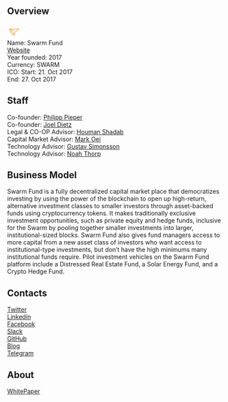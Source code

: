 ## Overview
![logo](../projects/logo/swarm_fund.png)  
Name: Swarm Fund  
[Website](https://swarm.fund/)  
Year founded: 2017  
Currency: SWARM  
ICO: Start: 21. Oct 2017  
End: 27. Oct 2017
## Staff
Co-founder: [Philipp Pieper](../people/philipp_pieper.md)  
Co-founder: [Joel Dietz](../people/joel_dietz.md)  
Legal & CO-OP Advisor: [Houman Shadab](../people/houman_shadab.md)  
Capital Market Advisor: [Mark Oei](../people/mark_oei.md)  
Technology Advisor: [Gustav Simonsson](../people/gustav_simonsson.md)  
Technology Advisor: [Noah Thorp](../people/noah_thorp.md)
## Business Model
Swarm Fund is a fully decentralized capital market place that democratizes investing by using the power of the blockchain to open up high-return, alternative investment classes to smaller investors through asset-backed funds using cryptocurrency tokens. It makes traditionally exclusive investment opportunities, such as private equity and hedge funds, inclusive for the Swarm by pooling together smaller investments into larger, institutional-sized blocks. Swarm Fund also gives fund managers access to more capital from a new asset class of investors who want access to institutional-type investments, but don’t have the high minimums many institutional funds require. Pilot investment vehicles on the Swarm Fund platform include a Distressed Real Estate Fund, a Solar Energy Fund, and a Crypto Hedge Fund.
## Contacts  
[Twitter](https://twitter.com/theswarmfund)  
[Linkedin](https://www.linkedin.com/company/5229919/)  
[Facebook](https://www.facebook.com/swarmalliance/)  
[Slack](https://swarmfundteam.slack.com/?redir=%2Fmessages%2F%40slackbot)  
[GitHub](https://github.com/swarmfund)  
[Blog](https://blog.swarm.fund/)  
[Telegram](https://t.me/joinchat/AAAAAEMPAz9QWYGPz4dDkA)
## About  
[WhitePaper](https://swarmfund.blob.core.windows.net/swarmassets/swarm-whitepaper-v081.pdf) 
